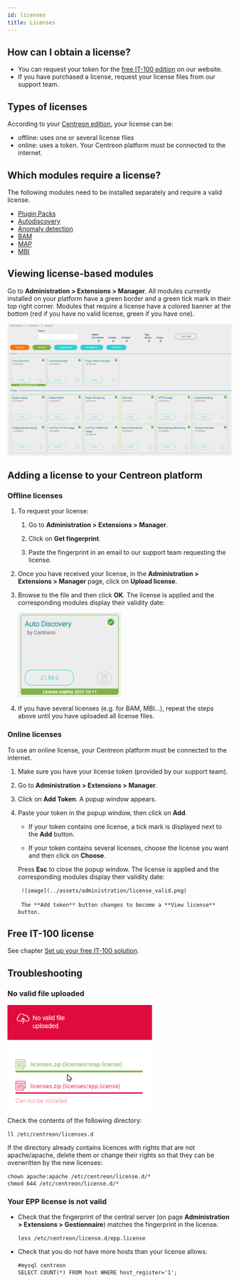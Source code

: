 ```yaml
---
id: licenses
title: Licenses
---
```


## How can I obtain a license?

* You can request your token for the [free IT-100 edition](../getting-started/IT100.html) on our website.
* If you have purchased a license, request your license files from our support team.

## Types of licenses

According to your [Centreon edition](https://www.centreon.com/en/editions/), your license can be:
- offline: uses one or several license files
- online: uses a token. Your Centreon platform must be connected to the internet.

## Which modules require a license?

The following modules need to be installed separately and require a valid license.

- [Plugin Packs](https://docs.centreon.com/current/en/monitoring/pluginpacks.html#installation)
- [Autodiscovery](https://docs.centreon.com/current/en/monitoring/discovery/installation.html)
- [Anomaly detection](https://docs.centreon.com/current/en/monitoring/anomaly-detection.html)
- [BAM](https://docs.centreon.com/current/en/service-mapping/install.html)
- [MAP](https://docs.centreon.com/current/en/graph-views/install.html)
- [MBI](https://docs.centreon.com/current/en/reporting/introduction.html)

## Viewing license-based modules

Go to **Administration > Extensions > Manager**. All modules currently installed on your platform have a green border and a green tick mark in their top right corner. Modules that require a license have a colored banner at the bottom (red if you have no valid license, green if you have one).

![image](../assets/administration/licenses.png)

## Adding a license to your Centreon platform

### Offline licenses

1. To request your license:

    1. Go to **Administration > Extensions > Manager**.

    2. Click on **Get fingerprint**.

    3. Paste the fingerprint in an email to our support team requesting the license.

2. Once you have received your license, in the **Administration > Extensions > Manager** page, click on **Upload license**.

5. Browse to the file and then click **OK**. The license is applied and the corresponding modules display their validity date:
    
    ![image](../assets/administration/license_valid.png)

6. If you have several licenses (e.g. for BAM, MBI...), repeat the steps above until you have uploaded all license files.

### Online licenses

To use an online license, your Centreon platform must be connected to the internet.

1. Make sure you have your license token (provided by our support team).

2. Go to **Administration > Extensions > Manager**.

3. Click on **Add Token**. A popup window appears.

4. Paste your token in the popup window, then click on **Add**.

    - If your token contains one license, a tick mark is displayed next to the **Add** button.

    - If your token contains several licenses, choose the license you want and then click on **Choose**. 

    Press **Esc** to close the popup window. The license is applied and the corresponding modules display their validity date:
    
        ![image](../assets/administration/license_valid.png)

        The **Add token** button changes to become a **View license** button.

## Free IT-100 license

See chapter [Set up your free IT-100 solution](https://docs.centreon.com/current/en/getting-started/IT100.html).

## Troubleshooting

### No valid file uploaded

![image](../assets/administration/license_not_valid.png)

Check the contents of the following directory:

```
ll /etc/centreon/licenses.d
```

If the directory already contains licences with rights that are not apache/apache, delete them or change their rights so that they can be overwritten by the new licenses:

```
chown apache:apache /etc/centreon/license.d/*
chmod 644 /etc/centreon/license.d/*
```

### Your EPP license is not valid

* Check that the fingerprint of the central server (on page **Administration > Extensions > Gestionnaire**) matches the fingerprint in the license.

    ```
    less /etc/centreon/license.d/epp.license
    ```

* Check that you do not have more hosts than your license allows:

    ```
    #mysql centreon
    SELECT COUNT(*) FROM host WHERE host_register='1';
    ```